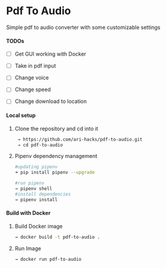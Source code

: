 # Pdf To Audio
Simple pdf to audio converter with some customizable settings 

#### TODOs
- [ ] Get GUI working with Docker
- [ ] Take in pdf input
- [ ] Change voice
- [ ] Change speed
- [ ] Change download to location  


#### Local setup

1. Clone the repository and cd into it 
   
   ```BASH 
    → https://github.com/ari-hacks/pdf-to-audio.git
    → cd pdf-to-audio
   ```
2. Pipenv dependency management

    ```BASH 
    #updating pipenv
    ➜ pip install pipenv --upgrade
    ```
    ```BASH
    #run pipenv 
    → pipenv shell
    #install dependencies  
    → pipenv install
    ```

#### Build with Docker 

1. Build Docker image 
   ```BASH 
   → docker build -t pdf-to-audio .
   ```

2. Run Image

    ```BASH
    → docker run pdf-to-audio
    ```